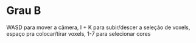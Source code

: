 # Grau B
WASD para mover a câmera, I + K para subir/descer a seleção de voxels, espaço pra colocar/tirar voxels, 1-7 para selecionar cores